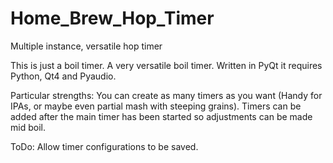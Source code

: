 # Home_Brew_Hop_Timer
Multiple instance, versatile hop timer

This is just a boil timer. A very versatile boil timer. Written in PyQt it requires Python, Qt4 and Pyaudio.

Particular strengths: You can create as many timers as you want (Handy for IPAs, or maybe even partial mash with steeping grains).
Timers can be added after the main timer has been started so adjustments can be made mid boil.

ToDo: Allow timer configurations to be saved.
